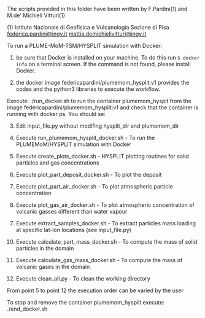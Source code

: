 The scripts provided in this folder have been written by F.Pardini(1) and M.de' Michieli Vitturi(1)

(1) Istituto Nazionale di Geofisica e Vulcanologia
    Sezione di Pisa
    federica.pardini@ingv.it
    mattia.demichielivitturi@ingv.it

To run a PLUME-MoM-TSM/HYSPLIT simulation with Docker:

1) be sure that Docker is installed on your machine. To do this run `$ docker info` on a terminal screen. If the command is not found, please install Docker.

2) the docker image federicapardini/plumemom_hysplit:v1 provides the codes and the python3 libraries to execute the workflow. 

Execute: ./run_docker.sh to run the container plumemom_hyspit from the image federicapardini/plumemom_hysplit:v1 and check that the container is running with docker ps. You should se:

3) Edit input_file.py without modifing hysplit_dir and plumemom_dir

4) Execute run_plumemom_hysplit_docker.sh   - To run the PLUMEMoM/HYSPLIT simulation with Docker

5) Execute create_plots_docker.sh           - HYSPLIT plotting routines for solid particles and gas concentrations

6) Execute plot_part_deposit_docker.sh       - To plot the deposit 

7) Execute plot_part_air_docker.sh           - To plot atmospheric particle concentration

8) Execute plot_gas_air_docker.sh            - To plot atmospheric concentration of volcanic gasses different than water vapour

7. Execute extract_samples_docker.sh        - To extract particles mass loading at specific lat-lon locations (see input_file.py)

10) Execute calculate_part_mass_docker.sh    - To compute the mass of solid particles in the domain 

11) Execute calculate_gas_mass_docker.sh     - To compute the mass of volcanic gases in the domain

12) Execute clean_all.py                      - To clean the working directory

From point 5 to point 12 the execution order can be varied by the user

To stop and remove the container plumemom_hysplit execute: ./end_docker.sh 


 


